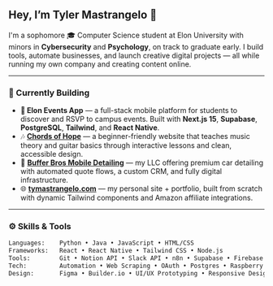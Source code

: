 ## Hey, I’m Tyler Mastrangelo 👋

I'm a sophomore 🎓 Computer Science student at Elon University with minors in **Cybersecurity** and **Psychology**, on track to graduate early. I build tools, automate businesses, and launch creative digital projects — all while running my own company and creating content online.

---

### 🧠 Currently Building

- **📱 Elon Events App** — a full-stack mobile platform for students to discover and RSVP to campus events. Built with **Next.js 15**, **Supabase**, **PostgreSQL**, **Tailwind**, and **React Native**.
- 🎶 [**Chords of Hope**](https://tymastrangelo.github.io/chords-of-hope/) — a beginner-friendly website that teaches music theory and guitar basics through interactive lessons and clean, accessible design.
- 🚗 [**Buffer Bros Mobile Detailing**](https://bufferbros.org) — my LLC offering premium car detailing with automated quote flows, a custom CRM, and fully digital infrastructure.
- 🌐 [**tymastrangelo.com**](https://tymastrangelo.com) — my personal site + portfolio, built from scratch with dynamic Tailwind components and Amazon affiliate integrations.

---

### ⚙️ Skills & Tools

```txt
Languages:    Python • Java • JavaScript • HTML/CSS
Frameworks:   React • React Native • Tailwind CSS • Node.js
Tools:        Git • Notion API • Slack API • n8n • Supabase • Firebase • AWS
Tech:         Automation • Web Scraping • OAuth • Postgres • Raspberry Pi • Barcode Scanning
Design:       Figma • Builder.io • UI/UX Prototyping • Responsive Design
